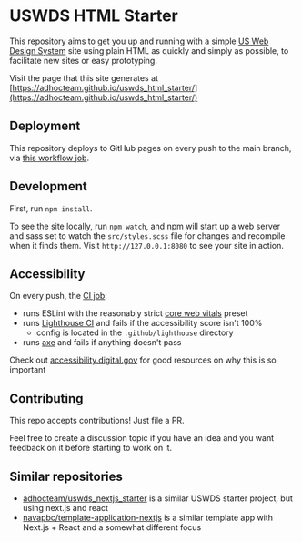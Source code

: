 # USWDS HTML Starter

This repository aims to get you up and running with a simple [US Web Design
System](https://designsystem.digital.gov/) site using plain HTML as quickly and
simply as possible, to facilitate new sites or easy prototyping.

Visit the page that this site generates at
[https://adhocteam.github.io/uswds_html_starter/](https://adhocteam.github.io/uswds_html_starter/)

## Deployment

This repository deploys to GitHub pages on every push to the main branch, via
[this workflow job](.github/workflows/github-pages.yml).

## Development

First, run `npm install`.

To see the site locally, run `npm watch`, and npm will start up a web server and
sass set to watch the `src/styles.scss` file for changes and recompile when it
finds them. Visit `http://127.0.0.1:8080` to see your site in action.

## Accessibility

On every push, the [CI job](.github/workflows/ci.yml):

- runs ESLint with the reasonably strict [core web vitals](https://nextjs.org/docs/basic-features/eslint#core-web-vitals) preset
- runs [Lighthouse CI](https://github.com/treosh/lighthouse-ci-action) and fails if the accessibility score isn't 100%
  - config is located in the `.github/lighthouse` directory
- runs [axe](https://www.npmjs.com/package/@axe-core/cli) and fails if anything doesn't pass

Check out [accessibility.digital.gov](https://accessibility.digital.gov) for
good resources on why this is so important

## Contributing

This repo accepts contributions! Just file a PR.

Feel free to create a discussion topic if you have an idea and you want
feedback on it before starting to work on it.

## Similar repositories

- [adhocteam/uswds_nextjs_starter](https://github.com/adhocteam/uswds_nextjs_starter) is a similar USWDS starter project, but using next.js and react
- [navapbc/template-application-nextjs](https://github.com/navapbc/template-application-nextjs) is a similar template app with Next.js + React and a somewhat different focus
